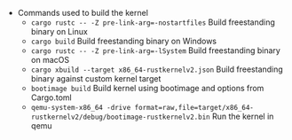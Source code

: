 - Commands used to build the kernel
  - `cargo rustc -- -Z pre-link-arg=-nostartfiles`
    Build freestanding binary on Linux
  - `cargo build`
    Build freestanding binary on Windows
  - `cargo rustc -- -Z pre-link-arg=-lSystem`
    Build freestanding binary on macOS
  - `cargo xbuild --target x86_64-rustkernelv2.json`
    Build freestanding binary against custom kernel target
  - `bootimage build`
    Build kernel using bootimage and options from Cargo.toml
  - `qemu-system-x86_64 -drive format=raw,file=target/x86_64-rustkernelv2/debug/bootimage-rustkernelv2.bin`
    Run the kernel in qemu
